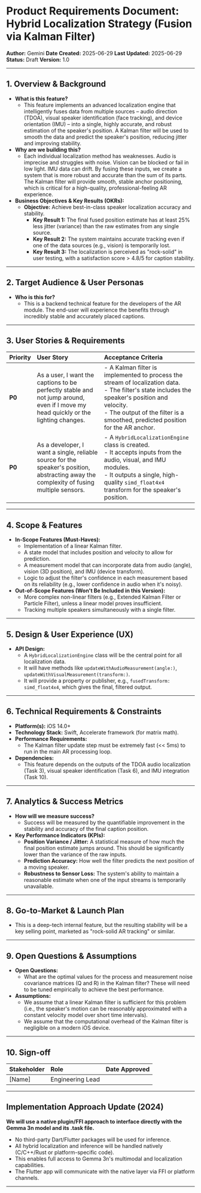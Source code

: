 # Product Requirements Document: Hybrid Localization Strategy (Fusion via Kalman Filter)

**Author:** Gemini
**Date Created:** 2025-06-29
**Last Updated:** 2025-06-29
**Status:** Draft
**Version:** 1.0

---

## 1. Overview & Background

*   **What is this feature?**
    *   This feature implements an advanced localization engine that intelligently fuses data from multiple sources – audio direction (TDOA), visual speaker identification (face tracking), and device orientation (IMU) – into a single, highly accurate, and robust estimation of the speaker's position. A Kalman filter will be used to smooth the data and predict the speaker's position, reducing jitter and improving stability.
*   **Why are we building this?**
    *   Each individual localization method has weaknesses. Audio is imprecise and struggles with noise. Vision can be blocked or fail in low light. IMU data can drift. By fusing these inputs, we create a system that is more robust and accurate than the sum of its parts. The Kalman filter will provide smooth, stable anchor positioning, which is critical for a high-quality, professional-feeling AR experience.
*   **Business Objectives & Key Results (OKRs):**
    *   **Objective:** Achieve best-in-class speaker localization accuracy and stability.
        *   **Key Result 1:** The final fused position estimate has at least 25% less jitter (variance) than the raw estimates from any single source.
        *   **Key Result 2:** The system maintains accurate tracking even if one of the data sources (e.g., vision) is temporarily lost.
        *   **Key Result 3:** The localization is perceived as "rock-solid" in user testing, with a satisfaction score > 4.8/5 for caption stability.

---

## 2. Target Audience & User Personas

*   **Who is this for?**
    *   This is a backend technical feature for the developers of the AR module. The end-user will experience the benefits through incredibly stable and accurately placed captions.

---

## 3. User Stories & Requirements

| Priority | User Story                                                                                             | Acceptance Criteria                                                                                                                                                              |
| :------- | :----------------------------------------------------------------------------------------------------- | :------------------------------------------------------------------------------------------------------------------------------------------------------------------------------- |
| **P0**   | As a user, I want the captions to be perfectly stable and not jump around, even if I move my head quickly or the lighting changes. | - A Kalman filter is implemented to process the stream of localization data. <br> - The filter's state includes the speaker's position and velocity. <br> - The output of the filter is a smoothed, predicted position for the AR anchor. |
| **P0**   | As a developer, I want a single, reliable source for the speaker's position, abstracting away the complexity of fusing multiple sensors. | - A `HybridLocalizationEngine` class is created. <br> - It accepts inputs from the audio, visual, and IMU modules. <br> - It outputs a single, high-quality `simd_float4x4` transform for the speaker's position. |

---

## 4. Scope & Features

*   **In-Scope Features (Must-Haves):**
    *   Implementation of a linear Kalman filter.
    *   A state model that includes position and velocity to allow for prediction.
    *   A measurement model that can incorporate data from audio (angle), vision (3D position), and IMU (device transform).
    *   Logic to adjust the filter's confidence in each measurement based on its reliability (e.g., lower confidence in audio when it's noisy).
*   **Out-of-Scope Features (Won't Be Included in this Version):**
    *   More complex non-linear filters (e.g., Extended Kalman Filter or Particle Filter), unless a linear model proves insufficient.
    *   Tracking multiple speakers simultaneously with a single filter.

---

## 5. Design & User Experience (UX)

*   **API Design:**
    *   A `HybridLocalizationEngine` class will be the central point for all localization data.
    *   It will have methods like `updateWithAudioMeasurement(angle:)`, `updateWithVisualMeasurement(transform:)`.
    *   It will provide a property or publisher, e.g., `fusedTransform: simd_float4x4`, which gives the final, filtered output.

---

## 6. Technical Requirements & Constraints

*   **Platform(s):** iOS 14.0+
*   **Technology Stack:** Swift, Accelerate framework (for matrix math).
*   **Performance Requirements:**
    *   The Kalman filter update step must be extremely fast (<< 5ms) to run in the main AR processing loop.
*   **Dependencies:**
    *   This feature depends on the outputs of the TDOA audio localization (Task 3), visual speaker identification (Task 6), and IMU integration (Task 10).

---

## 7. Analytics & Success Metrics

*   **How will we measure success?**
    *   Success will be measured by the quantifiable improvement in the stability and accuracy of the final caption position.
*   **Key Performance Indicators (KPIs):**
    *   **Position Variance / Jitter:** A statistical measure of how much the final position estimate jumps around. This should be significantly lower than the variance of the raw inputs.
    *   **Prediction Accuracy:** How well the filter predicts the next position of a moving speaker.
    *   **Robustness to Sensor Loss:** The system's ability to maintain a reasonable estimate when one of the input streams is temporarily unavailable.

---

## 8. Go-to-Market & Launch Plan

*   This is a deep-tech internal feature, but the resulting stability will be a key selling point, marketed as "rock-solid AR tracking" or similar.

---

## 9. Open Questions & Assumptions

*   **Open Questions:**
    *   What are the optimal values for the process and measurement noise covariance matrices (Q and R) in the Kalman filter? These will need to be tuned empirically to achieve the best performance.
*   **Assumptions:**
    *   We assume that a linear Kalman filter is sufficient for this problem (i.e., the speaker's motion can be reasonably approximated with a constant velocity model over short time intervals).
    *   We assume that the computational overhead of the Kalman filter is negligible on a modern iOS device.

---

## 10. Sign-off

| Stakeholder       | Role                | Date Approved |
| :---------------- | :------------------ | :------------ |
| [Name]            | Engineering Lead    |               |

---

## Implementation Approach Update (2024)

**We will use a native plugin/FFI approach to interface directly with the Gemma 3n model and its .task file.**
- No third-party Dart/Flutter packages will be used for inference.
- All hybrid localization and inference will be handled natively (C/C++/Rust or platform-specific code).
- This enables full access to Gemma 3n's multimodal and localization capabilities.
- The Flutter app will communicate with the native layer via FFI or platform channels.

---
